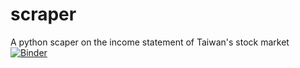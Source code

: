 # scraper
 A python scaper on the income statement of Taiwan's stock market
[![Binder](https://mybinder.org/badge_logo.svg)](https://mybinder.org/v2/gh/nobodybutyoulin/scraper/HEAD)
